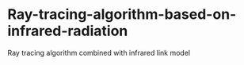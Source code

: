 # Ray-tracing-algorithm-based-on-infrared-radiation
Ray tracing algorithm combined with infrared link model

